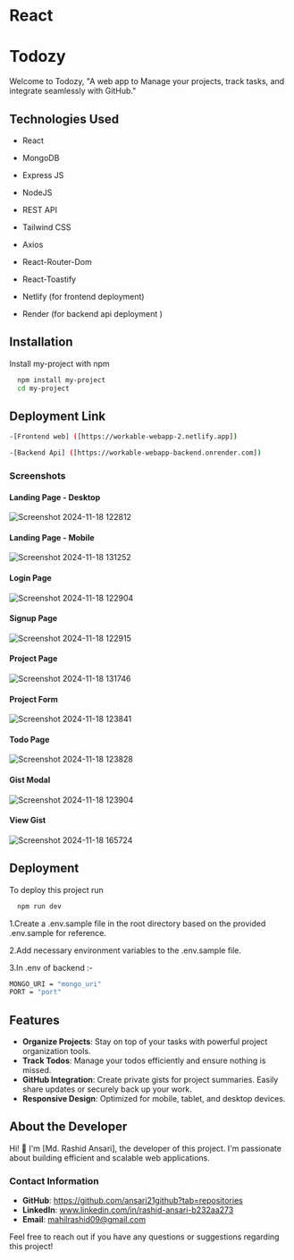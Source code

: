 
# React 

# Todozy
Welcome to Todozy, "A web app to Manage your projects, track tasks, and integrate seamlessly with GitHub."


## Technologies Used


* React

* MongoDB

* Express JS

* NodeJS

* REST API

* Tailwind CSS

* Axios

* React-Router-Dom

* React-Toastify

* Netlify (for frontend deployment)

* Render  (for backend api deployment )


## Installation

Install my-project with npm

```bash
  npm install my-project
  cd my-project
```

## Deployment Link
 ```sh
-[Frontend web] ([https://workable-webapp-2.netlify.app])

-[Backend Api] ([https://workable-webapp-backend.onrender.com])
```

    
### Screenshots

#### Landing Page - Desktop
![Screenshot 2024-11-18 122812](https://github.com/user-attachments/assets/74195945-a570-499f-aec9-c2243d14a219)

#### Landing Page - Mobile
![Screenshot 2024-11-18 131252](https://github.com/user-attachments/assets/2389a63c-24b0-43d2-8928-8de62bf197c2)

#### Login Page
![Screenshot 2024-11-18 122904](https://github.com/user-attachments/assets/61539336-d798-4609-abcc-eaef6fab4fa6)

#### Signup Page
![Screenshot 2024-11-18 122915](https://github.com/user-attachments/assets/9a0e6a89-dd01-4004-9ed8-f557322b009b)

#### Project Page
![Screenshot 2024-11-18 131746](https://github.com/user-attachments/assets/23fd8a76-7660-4ec9-866d-25979e269480)

#### Project Form
![Screenshot 2024-11-18 123841](https://github.com/user-attachments/assets/a5a1179b-5c7f-4481-bbc3-7453d25c4455)

#### Todo Page
![Screenshot 2024-11-18 123828](https://github.com/user-attachments/assets/7e2e7f03-e400-478b-9f0e-3273ba6b744e)

#### Gist Modal
![Screenshot 2024-11-18 123904](https://github.com/user-attachments/assets/64e6d057-674e-44c3-bf95-430c5ea80cb9)

#### View Gist
![Screenshot 2024-11-18 165724](https://github.com/user-attachments/assets/65bf4551-5e0e-4b9f-9cc1-ee9fc0c746c0)

## Deployment

To deploy this project run

```bash
  npm run dev
```

1.Create a .env.sample file in the root directory based on the provided .env.sample for reference.

2.Add necessary environment variables to the .env.sample file.

3.In .env of backend :-
```sh
MONGO_URI = "mongo_uri"
PORT = "port"
```

## Features

- **Organize Projects**: Stay on top of your tasks with powerful project organization tools.
- **Track Todos**: Manage your todos efficiently and ensure nothing is missed.
- **GitHub Integration**:  Create private gists for project summaries. Easily share updates or securely back up your work.
- **Responsive Design**: Optimized for mobile, tablet, and desktop devices.


## About the Developer

Hi! 👋 I'm [Md. Rashid Ansari], the developer of this project. I'm passionate about building efficient and scalable web applications.

### Contact Information
- **GitHub**: https://github.com/ansari21github?tab=repositories
- **LinkedIn**: www.linkedin.com/in/rashid-ansari-b232aa273
- **Email**: mahilrashid09@gmail.com

Feel free to reach out if you have any questions or suggestions regarding this project!

